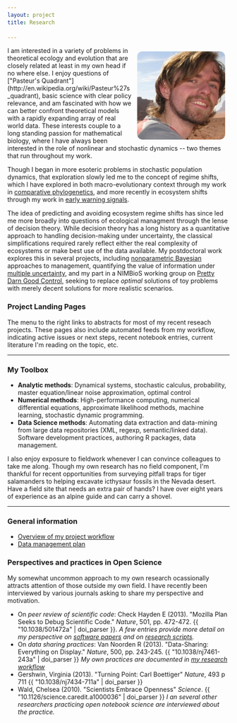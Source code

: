 ```yaml
---
layout: project 
title: Research

---
```


<div class="span7">

<img src="assets/img/wadirum.png" style="float:right; margin: 10px 10px;"/>
I am interested in a variety of problems in theoretical
ecology and evolution that are closely related at least in my
own head if no where else.  I enjoy questions of ["Pasteur's Quadrant"](http://en.wikipedia.org/wiki/Pasteur%27s_quadrant), basic
science with clear policy relevance, and am fascinated with how we can
better confront theoretical models with a rapidly expanding array of
real world data.  These interests couple to a long standing
passion for mathematical biology, where I have always been interested
in the role of nonlinear and stochastic dynamics -- two themes that run
throughout my work.

Though I began in more esoteric problems in stochastic population
dynamics, that exploration slowly led me to the concept of regime shifts,
which I have explored in both macro-evolutionary context through my
work in [comparative phylogenetics](/projects/phylogenetics.html),
and more recently in ecosystem shifts through my work in [early warning
signals](/projects/warning-signals.html).

The idea of predicting and avoiding ecosystem regime shifts has since
led me more broadly into questions of ecological managment through the
lense of decision theory.  While decision theory has a long history as
a quantitative approach to handling decision-making under uncertainty,
the classical simplifications required rarely reflect either the real
complexity of ecosystems or make best use of the data available.
My postdoctoral work explores this in several projects, including
[nonparametric Bayesian](/projects/nonparametric-bayes.html)
approaches to management, quantifying the value of information
under [multiple uncertainty](/projects/multiple-uncertainty.html),
and my part in a NIMBioS working group on [Pretty Darn Good
Control](/projects/pdg-control.html), seeking to replace _optimal_
solutions of toy problems with merely decent solutions for more realistic
scenarios.


### Project Landing Pages

The menu to the right links to abstracts for most of my recent
reseach projects.  These pages also include automated feeds from 
my workflow, indicating active issues or next steps, recent notebook
entries, current literature I'm reading on the topic, etc.  

------------------------------------------------------------------------------


### My Toolbox

* **Analytic methods**: Dynamical systems, stochastic calculus, probability, master equation/linear noise approximation, optimal control
* **Numerical methods**: High-performance computing, numerical differential equations, approximate likelihood methods, machine learning, stochastic dynamic programming.  
* **Data Science methods**: Automating data extraction and data-mining from large data repositories (XML, regexp, semantic/linked data). Software development practices, authoring R packages, data management.

I also enjoy exposure to fieldwork whenever I can convince colleagues to take me along. Though my own research has no field component, I'm thankful for recent opportunities from surveying pitfall traps for tiger salamanders to helping excavate icthysaur fossils in the Nevada desert. Have a field site that needs an extra pair of hands? I have over eight years of experience as an alpine guide and can carry a shovel. 

------------------------------------------------------------------------------


### General information

- [Overview of my project workflow](http://www.carlboettiger.info/2012/05/06/research-workflow.html)
- [Data management plan](http://www.carlboettiger.info/2012/10/09/data-management-plan.htm)


### Perspectives and practices in Open Science

My somewhat uncommon approach to my own research ocassionally attracts attention of those outside my own field.  I have recently been interviewed by various journals asking to share my perspective and motivation.   

* On _peer review of scientific code_: Check Hayden E (2013). "Mozilla Plan Seeks to Debug Scientific Code." _Nature_, 501, pp. 472-472. {{ "10.1038/501472a" | doi_parser }}. _A few entries provide more detail on my perspective on [software papers](http://carlboettiger.info/2013/06/13/what-I-look-for-in-software-papers.html) and on [research scripts](http://carlboettiger.info/2013/09/25/mozilla-software-review.html)._
* On _data sharing practices_: Van Noorden R (2013). "Data-Sharing: Everything on Display." _Nature_, 500, pp. 243-245. {{ "10.1038/nj7461-243a" | doi_parser }}  _My own practices are documented in [my research workflow](http://www.carlboettiger.info/2012/05/06/research-workflow.html)_
* Gershwin, Virginia (2013). "Turning Point: Carl Boettiger" _Nature_, 493 p 711  {{ "10.1038/nj7434-711a" | doi_parser }} 
* Wald, Chelsea (2010).  "Scientists Embrace Openness" _Science_. {{ "10.1126/science.caredit.a1000036" | doi_parser }} _I an several other researchers practicing open notebook science are interviewed about the practice._



</div> <!-- end span7-->

